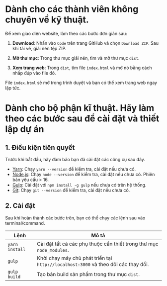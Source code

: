 # Dành cho các thành viên không chuyên về kỹ thuật.

Để xem giao diện website, làm theo các bước đơn giản sau:

1. **Download**: Nhấn vào `Code` trên trang GitHub và chọn `Download ZIP`. Sau khi tải về, giải nén tệp ZIP.

2. **Mở thư mục**: Trong thư mục giải nén, tìm và mở thư mục `dist`.

3. **Xem trang web**: Trong `dist`, tìm file `index.html` và mở nó bằng cách nhấp đúp vào file đó.

File `index.html` sẽ mở trong trình duyệt và bạn có thể xem trang web ngay lập tức.

# Dành cho bộ phận kĩ thuật. Hãy làm theo các bước sau để cài đặt và thiết lập dự án

## 1. Điều kiện tiên quyết
Trước khi bắt đầu, hãy đảm bảo bạn đã cài đặt các công cụ sau đây.

- [Yarn](https://yarnpkg.com/): Chạy `yarn --version` để kiểm tra, cài đặt nếu chưa có.
- [Node.js](https://nodejs.org/): Chạy `node --version` để kiểm tra, cài đặt nếu chưa có. Phiên bản yêu cầu > 16.
- [Gulp](https://gulpjs.com/): Cài đặt với `npm install -g gulp` nếu chưa có trên hệ thống.
- [Git](https://git-scm.com/): Chạy `git --version` để kiểm tra, cài đặt nếu chưa có.

## 2. Cài đặt
Sau khi hoàn thành các bước trên, bạn có thể chạy các lệnh sau vào terminal/command.

| Lệnh       | Mô tả                                                        |
|------------|--------------------------------------------------------------|
| `yarn install` | Cài đặt tất cả các phụ thuộc cần thiết trong thư mục `node_modules`.   |
| `gulp`         | Khởi chạy máy chủ phát triển tại `http://localhost:3000` và theo dõi các thay đổi. |
| `gulp build`   | Tạo bản build sản phẩm trong thư mục `dist`.   
